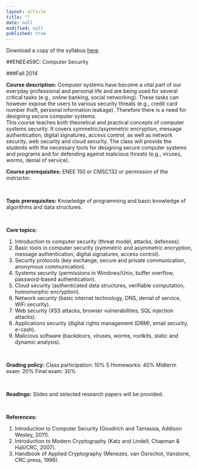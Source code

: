 ```yaml
---
layout: article
title: ""
date: null
modified: null
published: true
---
```


Download a copy of the syllabus [here](http://enee459c.github.io/syllabus/syllabus-ENEE-459-c.pdf).

##ENEE459C: Computer Security

###Fall 2014
<br />

**Course description:**
Computer systems have become a vital part of our everyday professional and personal life and are being used for several critical tasks (e.g., online banking, social networking). These tasks can however expose the users to various security threats (e.g., credit card number theft, personal information leakage). Therefore there is a need for designing secure computer systems.
<br />
This course teaches both theoretical and practical concepts of computer systems security. It covers symmetric/asymmetric encryption, message authentication, digital signatures, access control, as well as network security, web security and cloud security. The class will provide the students with the necessary tools for designing secure computer systems and programs and for defending against malicious threats (e.g., viruses, worms, denial of service).
<br />

**Course prerequisites:**
ENEE 150 or CMSC132 or permission of the instructor.

<br />

**Topic prerequisites:**
Knowledge of programming and basic knowledge of algorithms and data structures.

<br />

**Core topics:**

1. Introduction to computer security (threat model, attacks, defenses).
2. Basic tools in computer security (symmetric and asymmetric encryption, message authentication, digital signatures, access control).
3. Security protocols (key exchange, secure and private communication, anonymous communication).
4. Systems security (permissions in Windows/Unix, buffer overflow, password-based authentication).
5. Cloud security (authenticated data structures, verifiable computation, homomorphic encryption).
6. Network security (basic internet technology, DNS, denial of service, WiFi security).
7. Web security (XSS attacks, browser vulnerabilities, SQL injection attacks).
8. Applications security (digital rights management (DRM), email security, e-cash).
9. Malicious software (backdoors, viruses, worms, rootkits, static and dynamic analysis).

<br />

**Grading policy:**
Class participation: 10%
5 Homeworks: 40%
Midterm exam: 20%
Final exam: 30%

<br />

**Readings:**
Slides and selected research papers will be provided.

<br />

**References:**

1. Introduction to Computer Security (Goodrich and Tamassia, Addison Wesley, 2011).
2. Introduction to Modern Cryptography (Katz and Lindell, Chapman & Hall/CRC, 2007).
3. Handbook of Applied Cryptography (Menezes, van Oorschot, Vanstone, CRC press, 1996).